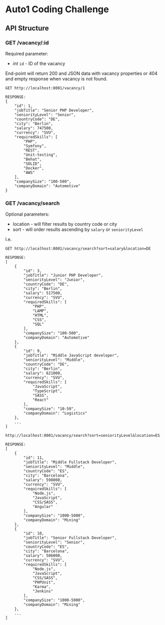 # Auto1 Coding Challenge


## API Structure


### GET /vacancy/:id

Required parameter:
- *int* `id` - ID of the vacancy

End-point will return 200 and JSON data with vacancy properties 
or 404 and empty response when vacancy is not found.

```
GET http://localhost:8001/vacancy/1

RESPONSE:
{
    "id": 1,
    "jobTitle": "Senior PHP Developer",
    "seniorityLevel": "Senior",
    "countryCode": "DE",
    "city": "Berlin",
    "salary": 747500,
    "currency": "SVU",
    "requiredSkills": [
        "PHP",
        "Symfony",
        "REST",
        "Unit-testing",
        "Behat",
        "SOLID",
        "Docker",
        "AWS"
    ],
    "companySize": "100-500",
    "companyDomain": "Automotive"
}
```


### GET /vacancy/search

Optional parameters:
 - location - will filter results by country code or city
 - sort - will order results ascending by `salary` or `seniorityLevel`

I.e.
```
GET http://localhost:8001/vacancy/search?sort=salary&location=DE

RESPONSE:
[
    {
        "id": 3,
        "jobTitle": "Junior PHP Developer",
        "seniorityLevel": "Junior",
        "countryCode": "DE",
        "city": "Berlin",
        "salary": 517500,
        "currency": "SVU",
        "requiredSkills": [
            "PHP",
            "LAMP",
            "HTML",
            "CSS",
            "SQL"
        ],
        "companySize": "100-500",
        "companyDomain": "Automotive"
    },
    {
        "id": 9,
        "jobTitle": "Middle JavaScript developer",
        "seniorityLevel": "Middle",
        "countryCode": "DE",
        "city": "Berlin",
        "salary": 621000,
        "currency": "SVU",
        "requiredSkills": [
            "JavaScript",
            "TypeScript",
            "SASS",
            "React"
        ],
        "companySize": "10-50",
        "companyDomain": "Logistics"
    },
    ...
]
```

```
http://localhost:8001/vacancy/search?sort=seniorityLevel&location=ES

RESPONSE:
[
    {
        "id": 11,
        "jobTitle": "Middle Fullstack Developer",
        "seniorityLevel": "Middle",
        "countryCode": "ES",
        "city": "Barcelona",
        "salary": 598000,
        "currency": "SVU",
        "requiredSkills": [
            "Node.js",
            "JavaScript",
            "CSS/SASS",
            "Angular"
        ],
        "companySize": "1000-5000",
        "companyDomain": "Mining"
    },
    {
        "id": 10,
        "jobTitle": "Senior Fullstack Developer",
        "seniorityLevel": "Senior",
        "countryCode": "ES",
        "city": "Barcelona",
        "salary": 506000,
        "currency": "SVU",
        "requiredSkills": [
            "Node.js",
            "JavaScript",
            "CSS/SASS",
            "PHPUnit",
            "Karma",
            "Jenkins"
        ],
        "companySize": "1000-5000",
        "companyDomain": "Mining"
    },
    ...
]
```


